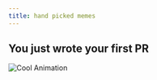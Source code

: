 ```yaml
---
title: hand picked memes
---
```


## You just wrote your first PR
![Cool Animation](https://media.giphy.com/media/your-gif-id/giphy.gif)